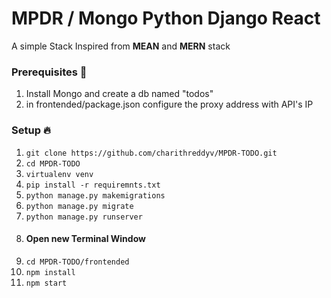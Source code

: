 # MPDR / Mongo Python Django React 

A simple Stack Inspired from **MEAN** and **MERN** stack

### Prerequisites :dizzy:
1. Install Mongo and create a db named "todos"
2. in frontended/package.json configure the proxy address with API's IP

### Setup :fire:
1. ``` git clone https://github.com/charithreddyv/MPDR-TODO.git ```
2. ``` cd MPDR-TODO ```
3. ``` virtualenv venv ```
4. ``` pip install -r requiremnts.txt ```
5. ``` python manage.py makemigrations ```
6. ``` python manage.py migrate ```
7. ``` python manage.py runserver ```
8. #### Open new Terminal Window
9. ``` cd MPDR-TODO/frontended ```
10. ``` npm install ```
11. ``` npm start ```
